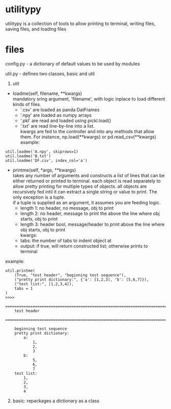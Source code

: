 # utilitypy
utilitypy is a collection of tools to allow printing to terminal, writing files, saving files, and loading files

files
=======
config.py - a dictionary of default values to be used by modules

util.py - defines two classes, basic and util
1. util
* loadme(self, filename, **kwargs)  
mandatory sring argument, 'filename', with logic inplace to load different kinds of files.  
  * '.csv' are loaded as panda DatFrames  
  * '.npy' are loaded as numpy arrays  
  * '.pkl' are read and loaded using pickl.load()  
  * '.txt' are read line-by-line into a list.  
kwargs are fed to the controller and into any methods that allow them. For instance, np.load(**kwargs) or pd.read_csv(**kwargs)  
example:  
```
util.loadme('A.npy', skiprows=1)
util.loadme('B.txt')
util.loadme('DF.csv', index_col='a')
```

* printme(self, *args, **kwargs)  
takes any number of arguments and constructs a list of lines that can be either returned or printed to terminal. each object is read separately to allow pretty printing for multiple types of objects. all objects are recursively fed intil it can extract a single string or value to print. The only exception is a tuple.  
if a tuple is supplied as an argument, it assumes you are feeding logic.  
  * length 1: no header, no message, obj to print
  * length 2: no header, message to print the above the line where obj starts, obj to print
  * length 3: header bool, message/header to print above the line where obj starts, obj to print  
kwargs:  
  * tabs: the number of tabs to indent object at
  * output: if true, will return constructed list; otherwise prints to terminal  

example:
```
util.printme(
    (True, "test header", "beginning test sequence"),
    ("pretty print dictionary:", {'a': [1,2,3], 'b': [5,6,7]}),
    ("test list:", [1,2,3,4]),
    tabs = 1
)
>>>>
    ===============================================================================
    test header
    ===============================================================================
    
    beginning test sequence
    pretty print dictionary:
        a:
            1,
            2,
            3
        b:
            5,
            6,
            7
    test list:
        1,
        2,
        3,
        4
```

2. basic: repackages a dictionary as a class
